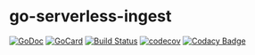 # go-serverless-ingest

[![GoDoc][1]][2]
[![GoCard][3]][4]
[![Build Status][5]][6]
[![codecov][7]][8]
[![Codacy Badge][9]][10]

[1]: https://godoc.org/github.com/codetaming/go-serverless-ingest?status.svg
[2]: https://godoc.org/github.com/codetaming/go-serverless-ingest
[3]: https://goreportcard.com/badge/github.com/codetaming/go-serverless-ingest
[4]: https://goreportcard.com/report/github.com/codetaming/go-serverless-ingest
[5]: https://travis-ci.org/codetaming/go-serverless-ingest.svg?branch=master
[6]: https://travis-ci.org/codetaming/go-serverless-ingest
[7]: https://codecov.io/gh/codetaming/go-serverless-ingest/branch/master/graph/badge.svg
[8]: https://codecov.io/gh/codetaming/go-serverless-ingest
[9]: https://api.codacy.com/project/badge/Grade/b600375020d745f087cf93b46c7bd395
[10]: https://www.codacy.com/app/danielvaughan/go-serverless-ingestutm_source=github.com&amp;utm_medium=referral&amp;utm_content=codetaming/go-serverless-ingest&amp;utm_campaign=Badge_Grade
